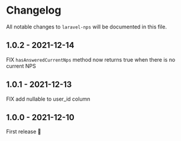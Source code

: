 # Changelog

All notable changes to `laravel-nps` will be documented in this file.

## 1.0.2 - 2021-12-14

FIX `hasAnsweredCurrentNps` method now returns true when there is no current NPS

## 1.0.1 - 2021-12-13

FIX add nullable to user_id column

## 1.0.0 - 2021-12-10

First release 🚀
